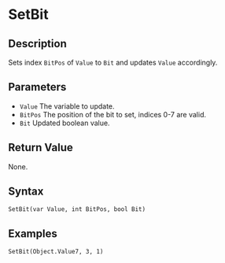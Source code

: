 # SetBit

## Description
Sets index `BitPos` of `Value` to `Bit` and updates `Value` accordingly.

## Parameters
- `Value`
The variable to update.
- `BitPos`
The position of the bit to set, indices 0-7 are valid.
- `Bit`
Updated boolean value.

## Return Value
None.

## Syntax
```
SetBit(var Value, int BitPos, bool Bit)
```

## Examples
```
SetBit(Object.Value7, 3, 1)
```